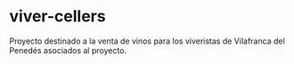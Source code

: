 # viver-cellers
Proyecto destinado a la venta de vinos para los viveristas de Vilafranca del Penedés asociados al proyecto.
